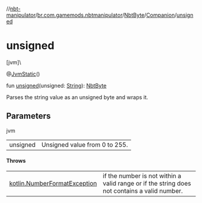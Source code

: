 //[nbt-manipulator](../../../../index.md)/[br.com.gamemods.nbtmanipulator](../../index.md)/[NbtByte](../index.md)/[Companion](index.md)/[unsigned](unsigned.md)

# unsigned

[jvm]\

@[JvmStatic](https://kotlinlang.org/api/latest/jvm/stdlib/kotlin.jvm/-jvm-static/index.html)()

fun [unsigned](unsigned.md)(unsigned: [String](https://kotlinlang.org/api/latest/jvm/stdlib/kotlin/-string/index.html)): [NbtByte](../index.md)

Parses the string value as an unsigned byte and wraps it.

## Parameters

jvm

| | |
|---|---|
| unsigned | Unsigned value from 0 to 255. |

#### Throws

| | |
|---|---|
| [kotlin.NumberFormatException](https://kotlinlang.org/api/latest/jvm/stdlib/kotlin/-number-format-exception/index.html) | if the number is not within a valid range or if the string does not contains a valid number. |
